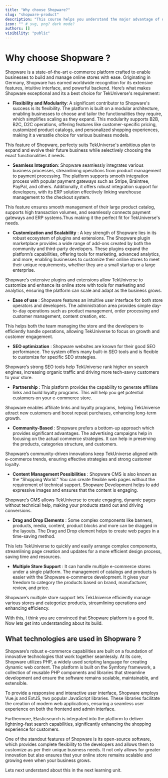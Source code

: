 ```yaml
---
title: "Why choose Shopware?"
slug: "shopware-product"
description: "This course helps you understand the major advantage of opting Shopware and also with its advantage how its a best fit platform for TekUniverse's requirement. You also get to learn about Shopware technology."
icon: "" # svg, png? dark mode?
authors: []
visibility: "public"
---
```


# Why choose Shopware ?

Shopware is a state-of-the-art e-commerce platform crafted to enable businesses to build and manage online stores with ease. Originating in Germany, Shopware has earned worldwide recognition for its extensive features, intuitive interface, and powerful backend. Here’s what makes Shopware exceptional and its a best choice for TekUniverse's requirement:

- **Flexibility and Modularity**: A significant contributor to Shopware's success is its flexibility. The platform is built on a modular architecture, enabling businesses to choose and tailor the functionalities they require, which simplifies scaling as they expand. This modularity supports B2B, B2C, D2C operations, offering features like customer-specific pricing, customized product catalogs, and personalized shopping experiences, making it a versatile choice for various business models.

This feature of Shopware, perfecty suits TekUniverse's ambitious plan to expand and evolve their future business while selectively choosing the exact functionalities it needs.

- **Seamless Integration**: Shopware seamlessly integrates various business processes, streamlining operations from product management to payment processing. The platform supports smooth integration process with popular payment gateways such as Stripe, Braintree, PayPal, and others. Additionally, it offers robust integration support for developers, with its ERP solution effectively linking warehouse management to the checkout system.

This feature ensures smooth management of their large product catalog, supports high transaction volumes, and seamlessly connects payment gateways and ERP systems.Thus making it the perfect fit for TekUniverse's needs.

- **Customization and Scalability** : A key strength of Shopware lies in its robust ecosystem of plugins and extensions. The Shopware plugin marketplace provides a wide range of add-ons created by both the community and third-party developers. These plugins expand the platform’s capabilities, offering tools for marketing, advanced analytics, and more, enabling businesses to customize their online stores to meet their unique requirements, whether they are a small startup or a large enterprise.

Shopware’s extensive plugins and extensions allow TekUniverse to customize and enhance its online store with tools for marketing and analytics, ensuring the platform can scale and adapt as the business grows.

- **Ease of use** : Shopware features an intuitive user interface for both store operators and developers. The administration area provides simple day-to-day operations such as product management, order processing and customer management, content creation, etc. 

This helps both the team managing the store and the developers to efficiently handle operations, allowing TekUniverse to focus on growth and customer engagement.

- **SEO optimization** : Shopware websites are known for their good SEO performance. The system offers many built-in SEO tools and is flexible to customize for specific SEO strategies.

Shopware’s strong SEO tools help TekUniverse rank higher on search engines, increasing organic traffic and driving more tech-savvy customers to your store.

- **Partnership** : This platform provides the capability to generate affiliate links and build loyalty programs. This will help you get potential customers on your e-commerce store.

Shopware enables affiliate links and loyalty programs, helping TekUniverse attract new customers and boost repeat purchases, enhancing long-term growth.

- **Community-Based** : Shopware prefers a bottom-up approach which provides significant advantages. The advertising campaigns help in focusing on the actual commerce strategies. It can help in preserving the products, categories structure, and customers.

Shopware’s community-driven innovations keep TekUniverse aligned with e-commerce trends, ensuring effective strategies and strong customer loyalty.

- **Content Management Possibilities** : Shopware CMS is also known as the “Shopping World.” You can create flexible web pages without the requirement of technical support. Shopware Development helps to add expressive images and ensures that the content is engaging.

Shopware’s CMS allows TekUniverse to create engaging, dynamic pages without technical help, making your products stand out and driving conversions.

- **Drag and Drop Elements** : Some complex components like banners, products, media, content, product blocks and more can be dragged in the layouts. The Drag and Drop element helps to create web pages in a time-saving method.

This lets TekUniverse to quickly and easily arrange complex components, streamlining page creation and updates for a more efficient design process, saving time and resources.

- **Multiple Store Support** : It can handle multiple e-commerce stores under a single platform. The management of catalogs and products is easier with the Shopware e-commerce development. It gives your freedom to category the products based on brand, manufacturer, review, and price.

Shopware’s multiple store support lets TekUniverse efficiently manage various stores and categorize products, streamlining operations and enhancing efficiency.

With this, I think you are convinced that Shopware platform is a good fit. Now lets get into understanding about its build.

## What technologies are used in Shopware ?

Shopware’s robust e-commerce capabilities are built on a foundation of innovative technologies that work together seamlessly. At its core, Shopware utilizes PHP, a widely used scripting language for creating dynamic web content. The platform is built on the Symfony framework, a collection of reusable PHP components and libraries that streamline development and ensure the software remains scalable, maintainable, and extensible.

To provide a responsive and interactive user interface, Shopware employs Vue.js and ExtJS, two popular JavaScript libraries. These libraries facilitate the creation of modern web applications, ensuring a seamless user experience on both the frontend and admin interface.

Furthermore, Elasticsearch is integrated into the platform to deliver lightning-fast search capabilities, significantly enhancing the shopping experience for customers.

One of the standout features of Shopware is its open-source software, which provides complete flexibility to the developers and allows them to customize as per their unique business needs. It not only allows for greater innovation but also ensures that your online store remains scalable and growing even when your business grows.

Lets next understand about this in the next learning unit.
